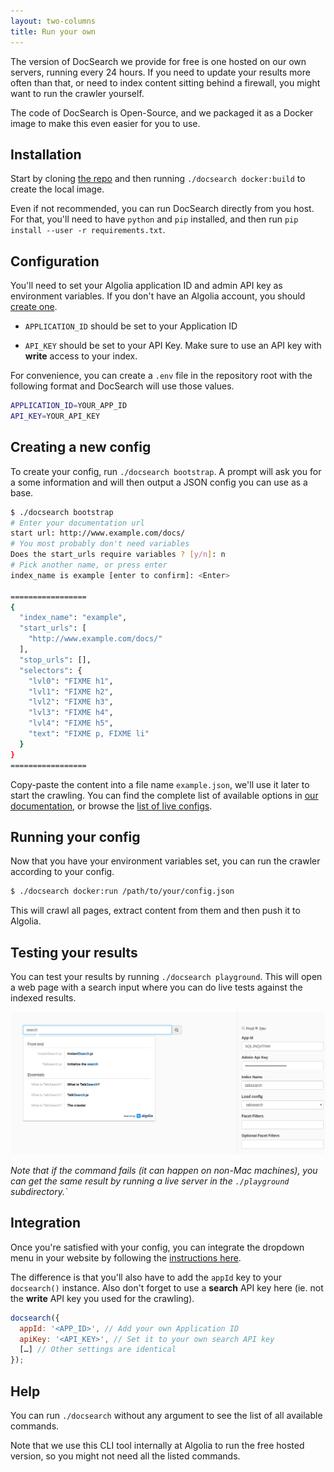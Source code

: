 ```yaml
---
layout: two-columns
title: Run your own
---
```


The version of DocSearch we provide for free is one hosted on our own
servers, running every 24 hours. If you need to update your results
more often than that, or need to index content sitting behind a
firewall, you might want to run the crawler yourself.

The code of DocSearch is Open-Source, and we packaged it as a Docker
image to make this even easier for you to use.

## Installation

Start by cloning [the repo][1] and then running `./docsearch
docker:build` to create the local image.

Even if not recommended, you can run DocSearch directly from you host.
For that, you'll need to have `python` and `pip` installed, and then
run `pip install --user -r requirements.txt`.

## Configuration

You'll need to set your Algolia application ID and admin API key as
environment variables. If you don't have an Algolia account, you
should [create one][2].

- `APPLICATION_ID` should be set to your Application ID

- `API_KEY` should be set to your API Key. Make sure to use an API key
  with **write** access to your index.

For convenience, you can create a `.env` file in the repository root
with the following format and DocSearch will use those values.

```sh
APPLICATION_ID=YOUR_APP_ID
API_KEY=YOUR_API_KEY
```

## Creating a new config

To create your config, run `./docsearch bootstrap`. A prompt will ask
you for a some information and will then output a JSON config you can
use as a base.

```sh
$ ./docsearch bootstrap
# Enter your documentation url
start url: http://www.example.com/docs/
# You most probably don't need variables
Does the start_urls require variables ? [y/n]: n
# Pick another name, or press enter
index_name is example [enter to confirm]: <Enter>

=================
{
  "index_name": "example",
  "start_urls": [
    "http://www.example.com/docs/"
  ],
  "stop_urls": [],
  "selectors": {
    "lvl0": "FIXME h1",
    "lvl1": "FIXME h2",
    "lvl2": "FIXME h3",
    "lvl3": "FIXME h4",
    "lvl4": "FIXME h5",
    "text": "FIXME p, FIXME li"
  }
}
=================
```

Copy-paste the content into a file name `example.json`, we'll use it
later to start the crawling. You can find the complete list of
available options in [our documentation][3], or browse the [list of
live configs][4].

## Running your config

Now that you have your environment variables set, you can run the
crawler according to your config.

```sh
$ ./docsearch docker:run /path/to/your/config.json
```

This will crawl all pages, extract content from them and then push it
to Algolia.

## Testing your results

You can test your results by running `./docsearch playground`. This
will open a web page with a search input where you can do live tests
against the indexed results.

<img src="./assets/playground.png" alt="Playground" class="mt-2"/>

_Note that if the command fails (it can happen on non-Mac machines),
you can get the same result by running a live server in the `./playground` subdirectory.\`_

## Integration

Once you're satisfied with your config, you can integrate the dropdown
menu in your website by following the [instructions here][5].

The difference is that you'll also have to add the `appId` key to your
`docsearch()` instance. Also don't forget to use a **search** API key
here (ie. not the **write** API key you used for the crawling).

```javascript
docsearch({
  appId: '<APP_ID>', // Add your own Application ID
  apiKey: '<API_KEY>', // Set it to your own search API key
  […] // Other settings are identical
});
```

## Help

You can run `./docsearch` without any argument to see the list of all
available commands.

Note that we use this CLI tool internally at Algolia to run the free
hosted version, so you might not need all the listed commands.

[1]: https://github.com/algolia/docsearch-scraper

[2]: https://www.algolia.com/pricing#community

[3]: ./config-file.html

[4]: https://github.com/algolia/docsearch-configs/tree/master/configs

[5]: ./dropdown.html
